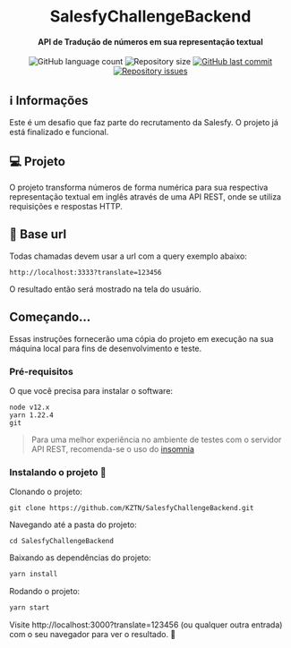 <h1 align="center">SalesfyChallengeBackend</h1>
<h4 align="center">
  API de Tradução de números em sua representação textual
</h4>
<p align="center">
  <img alt="GitHub language count" src="https://img.shields.io/github/languages/count/KZTN/SalesfyChallengeBackend.svg">

  <img alt="Repository size" src="https://img.shields.io/github/repo-size/KZTN/SalesfyChallengeBackend.svg">
  
  <a href="https://github.com/KZTN/SalesfyChallengeBackend/commits/master">
    <img alt="GitHub last commit" src="https://img.shields.io/github/last-commit/KZTN/SalesfyChallengeBackend.svg">
  </a>

  <a href="https://github.com/KZTN/SalesfyChallengeBackend/issues">
    <img alt="Repository issues" src="https://img.shields.io/github/issues/KZTN/SalesfyChallengeBackend.svg">
  </a>

</p>

## ℹ️  Informações

Este é um desafio que faz parte do recrutamento da Salesfy. O projeto já está finalizado e funcional.

## 💻 Projeto

O projeto transforma números de forma numérica para sua respectiva representação textual em inglês através de uma API REST, onde se utiliza requisições e respostas HTTP.

## 🔌 Base url 

Todas chamadas devem usar a url com a query exemplo abaixo:
```
http://localhost:3333?translate=123456
```
O resultado então será mostrado na tela do usuário.

## Começando...
Essas instruções fornecerão uma cópia do projeto em execução na sua máquina local para fins de desenvolvimento e teste.

### Pré-requisitos
O que você precisa para instalar o software:

```
node v12.x
yarn 1.22.4
git
```
> Para uma melhor experiência no ambiente de testes com o servidor API REST, recomenda-se o uso do [insomnia](https://insomnia.rest/)

### Instalando o projeto 🚀
Clonando o projeto:

```
git clone https://github.com/KZTN/SalesfyChallengeBackend.git
```

Navegando até a pasta do projeto:

```
cd SalesfyChallengeBackend
```


Baixando as dependências do projeto:

```bash
yarn install
```

Rodando o projeto:

```bash
yarn start
```

Visite http://localhost:3000?translate=123456 (ou qualquer outra entrada) com o seu navegador para ver o resultado. 🎉
